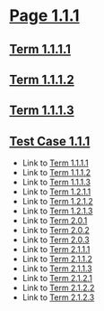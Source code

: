 # [Page 1.1.1](#page-111)

## [Term 1.1.1.1](#term-1111)

## [Term 1.1.1.2](#term-1112)

## [Term 1.1.1.3](#term-1113)

## [Test Case 1.1.1](#test-case-111)

*   Link to [Term 1.1.1.1](#term-1111)
*   Link to [Term 1.1.1.2](#term-1112)
*   Link to [Term 1.1.1.3](#term-1113)
*   Link to [Term 1.2.1.1](../RECURSIVE-1-2/page-1-2-1.md#term-1211)
*   Link to [Term 1.2.1.2](../RECURSIVE-1-2/page-1-2-1.md#term-1212)
*   Link to [Term 1.2.1.3](../RECURSIVE-1-2/page-1-2-1.md#term-1213)
*   Link to [Term 2.0.1](../../chapter-2/page-2-0.md#term-201)
*   Link to [Term 2.0.2](../../chapter-2/page-2-0.md#term-202)
*   Link to [Term 2.0.3](../../chapter-2/page-2-0.md#term-203)
*   Link to [Term 2.1.1.1](../../chapter-2/RECURSIVE-2-1/page-2-1-1.md#term-2111)
*   Link to [Term 2.1.1.2](../../chapter-2/RECURSIVE-2-1/page-2-1-1.md#term-2112)
*   Link to [Term 2.1.1.3](../../chapter-2/RECURSIVE-2-1/page-2-1-1.md#term-2113)
*   Link to [Term 2.1.2.1](../../chapter-2/RECURSIVE-2-1/page-2-1-2.md#term-2121)
*   Link to [Term 2.1.2.2](../../chapter-2/RECURSIVE-2-1/page-2-1-2.md#term-2122)
*   Link to [Term 2.1.2.3](../../chapter-2/RECURSIVE-2-1/page-2-1-2.md#term-2123)
